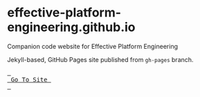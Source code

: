 # effective-platform-engineering.github.io
Companion code website for Effective Platform Engineering

Jekyll-based, GitHub Pages site published from `gh-pages` branch.  

[<kbd> <br> Go To Site <br> </kbd>](https://effective-platform-engineering.github.io)
